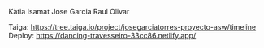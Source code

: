 Kàtia Isamat
Jose Garcia
Raul Olivar

Taiga: https://tree.taiga.io/project/josegarciatorres-proyecto-asw/timeline
Deploy: https://dancing-travesseiro-33cc86.netlify.app/
